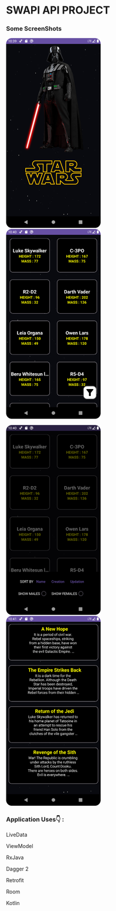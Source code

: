 <h1>SWAPI API PROJECT</h1>

<h3>Some ScreenShots</h3>

<p>
<img src="https://github.com/Priyanshu21101997/Groww-Task-SWAPI-API/blob/master/app/src/main/java/com/screenshots/ic_icon_ss.png" width="258"/>
<img src="https://github.com/Priyanshu21101997/Groww-Task-SWAPI-API/blob/master/app/src/main/java/com/screenshots/Screenshot_20240111_224017.png" width="258"/>
</p>
<p>
<img src="https://github.com/Priyanshu21101997/Groww-Task-SWAPI-API/blob/master/app/src/main/java/com/screenshots/Screenshot_20240111_224032.png" width="258"/>
<img src="https://github.com/Priyanshu21101997/Groww-Task-SWAPI-API/blob/master/app/src/main/java/com/screenshots/Screenshot_20240111_224105.png" width="258"/>
</p>

<h3>Application Uses👇 :</h3>

<p>LiveData</p>
<p>ViewModel</p>
<p>RxJava</p>
<p>Dagger 2</p>
<p>Retrofit</p>
<p>Room</p>
<p>Kotlin</p>

